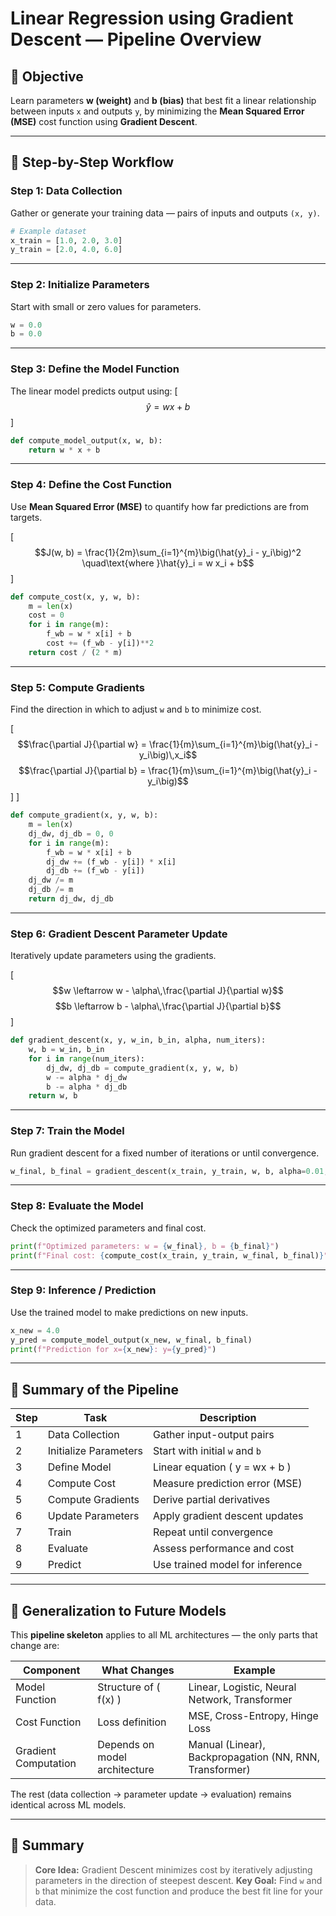 # Linear Regression using Gradient Descent — Pipeline Overview

## 🎯 Objective
Learn parameters **w (weight)** and **b (bias)** that best fit a linear relationship between inputs `x` and outputs `y`, by minimizing the **Mean Squared Error (MSE)** cost function using **Gradient Descent**.

---

## 🚀 Step-by-Step Workflow

### **Step 1: Data Collection**
Gather or generate your training data — pairs of inputs and outputs `(x, y)`.

```python
# Example dataset
x_train = [1.0, 2.0, 3.0]
y_train = [2.0, 4.0, 6.0]
````

---

### **Step 2: Initialize Parameters**

Start with small or zero values for parameters.

```python
w = 0.0
b = 0.0
```

---

### **Step 3: Define the Model Function**

The linear model predicts output using:
[
$$\hat{y} = w x + b$$
]

```python
def compute_model_output(x, w, b):
    return w * x + b
```

---

### **Step 4: Define the Cost Function**

Use **Mean Squared Error (MSE)** to quantify how far predictions are from targets.

[
$$J(w, b) = \frac{1}{2m}\sum_{i=1}^{m}\big(\hat{y}_i - y_i\big)^2
\quad\text{where }\hat{y}_i = w x_i + b$$
]

```python
def compute_cost(x, y, w, b):
    m = len(x)
    cost = 0
    for i in range(m):
        f_wb = w * x[i] + b
        cost += (f_wb - y[i])**2
    return cost / (2 * m)
```

---

### **Step 5: Compute Gradients**

Find the direction in which to adjust `w` and `b` to minimize cost.

[
$$\frac{\partial J}{\partial w} = \frac{1}{m}\sum_{i=1}^{m}\big(\hat{y}_i - y_i\big)\,x_i$$
$$\frac{\partial J}{\partial b} = \frac{1}{m}\sum_{i=1}^{m}\big(\hat{y}_i - y_i\big)$$]
]

```python
def compute_gradient(x, y, w, b):
    m = len(x)
    dj_dw, dj_db = 0, 0
    for i in range(m):
        f_wb = w * x[i] + b
        dj_dw += (f_wb - y[i]) * x[i]
        dj_db += (f_wb - y[i])
    dj_dw /= m
    dj_db /= m
    return dj_dw, dj_db
```

---

### **Step 6: Gradient Descent Parameter Update**

Iteratively update parameters using the gradients.

[
$$w \leftarrow w - \alpha\,\frac{\partial J}{\partial w}$$
$$b \leftarrow b - \alpha\,\frac{\partial J}{\partial b}$$
]

```python
def gradient_descent(x, y, w_in, b_in, alpha, num_iters):
    w, b = w_in, b_in
    for i in range(num_iters):
        dj_dw, dj_db = compute_gradient(x, y, w, b)
        w -= alpha * dj_dw
        b -= alpha * dj_db
    return w, b
```

---

### **Step 7: Train the Model**

Run gradient descent for a fixed number of iterations or until convergence.

```python
w_final, b_final = gradient_descent(x_train, y_train, w, b, alpha=0.01, num_iters=1000)
```

---

### **Step 8: Evaluate the Model**

Check the optimized parameters and final cost.

```python
print(f"Optimized parameters: w = {w_final}, b = {b_final}")
print(f"Final cost: {compute_cost(x_train, y_train, w_final, b_final)}")
```

---

### **Step 9: Inference / Prediction**

Use the trained model to make predictions on new inputs.

```python
x_new = 4.0
y_pred = compute_model_output(x_new, w_final, b_final)
print(f"Prediction for x={x_new}: y={y_pred}")
```

---

## 🧩 Summary of the Pipeline

| Step | Task                  | Description                     |
| ---- | --------------------- | ------------------------------- |
| 1    | Data Collection       | Gather input-output pairs       |
| 2    | Initialize Parameters | Start with initial `w` and `b`  |
| 3    | Define Model          | Linear equation ( y = wx + b )  |
| 4    | Compute Cost          | Measure prediction error (MSE)  |
| 5    | Compute Gradients     | Derive partial derivatives      |
| 6    | Update Parameters     | Apply gradient descent updates  |
| 7    | Train                 | Repeat until convergence        |
| 8    | Evaluate              | Assess performance and cost     |
| 9    | Predict               | Use trained model for inference |

---

## 🧠 Generalization to Future Models

This **pipeline skeleton** applies to all ML architectures — the only parts that change are:

| Component            | What Changes                  | Example                                                 |
| -------------------- | ----------------------------- | ------------------------------------------------------- |
| Model Function       | Structure of ( f(x) )         | Linear, Logistic, Neural Network, Transformer           |
| Cost Function        | Loss definition               | MSE, Cross-Entropy, Hinge Loss                          |
| Gradient Computation | Depends on model architecture | Manual (Linear), Backpropagation (NN, RNN, Transformer) |

The rest (data collection → parameter update → evaluation) remains identical across ML models.

---

## 📘 Summary

> **Core Idea:** Gradient Descent minimizes cost by iteratively adjusting parameters in the direction of steepest descent.
> **Key Goal:** Find `w` and `b` that minimize the cost function and produce the best fit line for your data.
